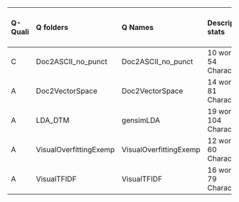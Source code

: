 |Q-Quali |Q folders              |Q Names                |Descriptions stats           |Keywords stats           |Meta Info data fields |Q Code    |
|:-------|:----------------------|:----------------------|:----------------------------|:------------------------|:---------------------|:---------|
|C       |Doc2ASCII_no_punct     |Doc2ASCII_no_punct     |10 word(s), 54 Character(s)  |5: 3 (standard), 2 (new) |q, p, a, d, k, i, s   |NOT FOUND |
|A       |Doc2VectorSpace        |Doc2VectorSpace        |14 word(s), 81 Character(s)  |5: 1 (standard), 4 (new) |q, p, a, d, k, i, s   |ok        |
|A       |LDA_DTM                |gensimLDA              |19 word(s), 104 Character(s) |7: 2 (standard), 5 (new) |q, p, a, d, k, i, s   |ok        |
|A       |VisualOverfittingExemp |VisualOverfittingExemp |12 word(s), 60 Character(s)  |6: 0 (standard), 6 (new) |q, p, a, d, k, s      |ok        |
|A       |VisualTFIDF            |VisualTFIDF            |16 word(s), 79 Character(s)  |6: 2 (standard), 4 (new) |q, p, a, d, k, i, s   |ok        |
